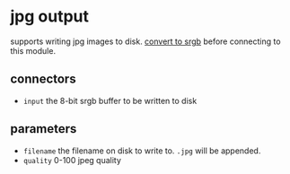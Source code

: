 # jpg output

supports writing jpg images to disk. [convert to srgb](../f2srgb/readme.md)
before connecting to this module.

## connectors

* `input` the 8-bit srgb buffer to be written to disk

## parameters

* `filename` the filename on disk to write to. `.jpg` will be appended.
* `quality` 0-100 jpeg quality
